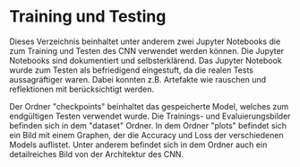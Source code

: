 # Training und Testing
Dieses Verzeichnis beinhaltet unter anderem zwei Jupyter Notebooks die zum Training und Testen des CNN verwendet werden können. Die Jupyter Notebooks sind dokumentiert und selbsterklärend. Das Jupyter Notebook wurde zum Testen als befriedigend eingestuft, da die realen Tests aussagräftiger waren. Dabei konnten z.B. Artefakte wie rauschen und reflektionen mit berücksichtigt werden.  

Der Ordner "checkpoints" beinhaltet das gespeicherte Model, welches zum endgültigen Testen verwendet wurde.
Die Trainings- und Evaluierungsbilder befinden sich in dem "dataset" Ordner.
In dem Ordner "plots" befindet sich ein Bild mit einem Graphen, der die Accuracy und Loss der verschiedenen Models auflistet.
Unter anderem befindet sich in dem Ordner auch ein detailreiches Bild von der Architektur des CNN. 
